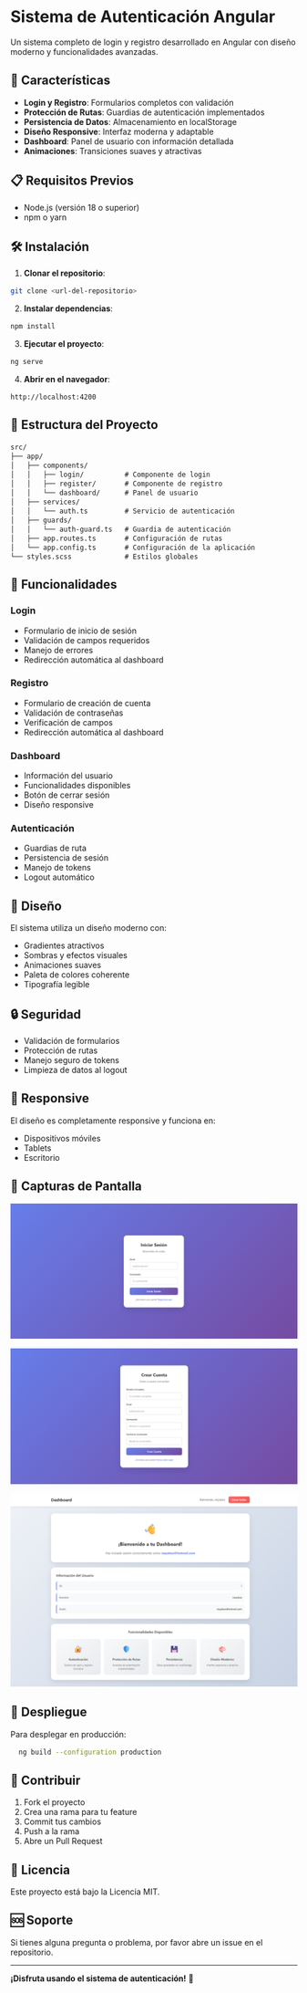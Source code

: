 # Sistema de Autenticación Angular

Un sistema completo de login y registro desarrollado en Angular con diseño moderno y funcionalidades avanzadas.

## 🚀 Características

- **Login y Registro**: Formularios completos con validación
- **Protección de Rutas**: Guardias de autenticación implementados
- **Persistencia de Datos**: Almacenamiento en localStorage
- **Diseño Responsive**: Interfaz moderna y adaptable
- **Dashboard**: Panel de usuario con información detallada
- **Animaciones**: Transiciones suaves y atractivas

## 📋 Requisitos Previos

- Node.js (versión 18 o superior)
- npm o yarn

## 🛠️ Instalación

1. **Clonar el repositorio**:
```bash
git clone <url-del-repositorio>
```

2. **Instalar dependencias**:
```bash
npm install
```

3. **Ejecutar el proyecto**:
```bash
ng serve
```

4. **Abrir en el navegador**:
```
http://localhost:4200
```

## 📁 Estructura del Proyecto

```
src/
├── app/
│   ├── components/
│   │   ├── login/          # Componente de login
│   │   ├── register/       # Componente de registro
│   │   └── dashboard/      # Panel de usuario
│   ├── services/
│   │   └── auth.ts         # Servicio de autenticación
│   ├── guards/
│   │   └── auth-guard.ts   # Guardia de autenticación
│   ├── app.routes.ts       # Configuración de rutas
│   └── app.config.ts       # Configuración de la aplicación
└── styles.scss             # Estilos globales
```

## 🔧 Funcionalidades

### Login
- Formulario de inicio de sesión
- Validación de campos requeridos
- Manejo de errores
- Redirección automática al dashboard

### Registro
- Formulario de creación de cuenta
- Validación de contraseñas
- Verificación de campos
- Redirección automática al dashboard

### Dashboard
- Información del usuario
- Funcionalidades disponibles
- Botón de cerrar sesión
- Diseño responsive

### Autenticación
- Guardias de ruta
- Persistencia de sesión
- Manejo de tokens
- Logout automático

## 🎨 Diseño

El sistema utiliza un diseño moderno con:
- Gradientes atractivos
- Sombras y efectos visuales
- Animaciones suaves
- Paleta de colores coherente
- Tipografía legible

## 🔒 Seguridad

- Validación de formularios
- Protección de rutas
- Manejo seguro de tokens
- Limpieza de datos al logout

## 📱 Responsive

El diseño es completamente responsive y funciona en:
- Dispositivos móviles
- Tablets
- Escritorio

## 📸 Capturas de Pantalla

![img.png](login.png)

![img_1.png](register.png)

![img_2.png](dashboard.png)

## 🚀 Despliegue

Para desplegar en producción:

```bash
  ng build --configuration production
```

## 🤝 Contribuir

1. Fork el proyecto
2. Crea una rama para tu feature
3. Commit tus cambios
4. Push a la rama
5. Abre un Pull Request

## 📄 Licencia

Este proyecto está bajo la Licencia MIT.

## 🆘 Soporte

Si tienes alguna pregunta o problema, por favor abre un issue en el repositorio.

---

**¡Disfruta usando el sistema de autenticación!** 🎉 

